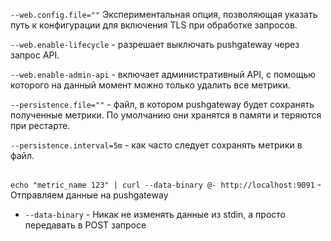 ```--web.config.file=""``` Экспериментальная опция, позволяющая указать путь к конфигурации для включения TLS при обработке запросов.  

```--web.enable-lifecycle``` - разрешает выключать pushgateway через запрос API.  

```--web.enable-admin-api``` - включает административный API, с помощью которого на данный момент можно только удалить все метрики.  

```--persistence.file=""``` - файл, в котором pushgateway будет сохранять полученные метрики. По умолчанию они хранятся в памяти и теряются при рестарте.  

```--persistence.interval=5m``` - как часто следует сохранять метрики в файл.

##

```echo "metric_name 123" | curl --data-binary @- http://localhost:9091``` - Отправляем данные на pushgateway  

- ```--data-binary``` - Никак не изменять данные из stdin, а просто передавать в POST запросе
